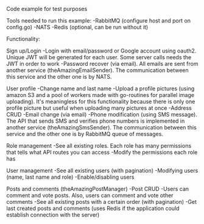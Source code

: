 Code example for test purposes

Tools needed to run this example:
-RabbitMQ (configure host and port on config.go)
-NATS
-Redis (optional, can be run without it)

Functionality:

Sign up/Login
-Login with email/password or Google account using oauth2. Unique JWT will be generated for each user. Some server
calls needs the JWT in order to work
-Password recover (via email). All emails are sent from another service (theAmazingEmailSender). The communication
between this service and the other one is by NATS.

User profile
-Change name and last name
-Upload a profile pictures (using amazon S3 and a pool of workers made with go-routines for parallel image uploading).
It's meaningless for this functionality because there is only one profile picture but useful when uploading many
pictures at once
-Address CRUD
-Email change (via email)
-Phone modification (using SMS message). The API that sends SMS and verifies phone numbers is implemented
 in another service (theAmazingSmsSender). The communication between this service and the other one is
 by RabbitMQ queue of messages.

Role management
-See all existing roles. Each role has many permissions that tells what API routes you can access
-Modify the permissions each role has

User management
-See all existing users (with pagination)
-Modifying users (name, last name and role)
-Enable/disabling users

Posts and comments (theAmazingPostManager)
-Post CRUD
-Users can comment and vote posts. Also, users can comment and vote other comments
-See all existing posts with a certain order (with pagination)
-Get last created posts and comments (uses Redis if the application could establish connection with the server)
